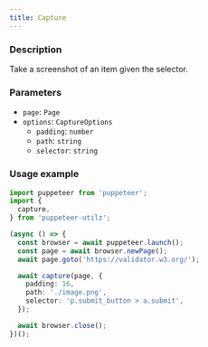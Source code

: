 ```yaml
---
title: Capture
---
```


### Description

Take a screenshot of an item given the selector.

### Parameters

- `page`: `Page`
- `options`: `CaptureOptions`
  - `padding`: `number`
  - `path`: `string`
  - `selector`: `string`

### Usage example

```ts
import puppeteer from 'puppeteer';
import {
  capture,
} from 'puppeteer-utilz';

(async () => {
  const browser = await puppeteer.launch();
  const page = await browser.newPage();
  await page.goto('https://validator.w3.org/');

  await capture(page, {
    padding: 16,
    path: './image.png',
    selector: 'p.submit_button > a.submit',
  });

  await browser.close();
})();
```
